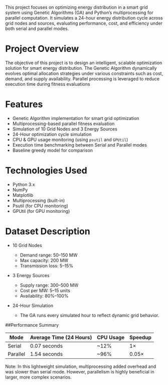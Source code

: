 This project focuses on optimizing energy distribution in a smart grid system using Genetic Algorithms (GA) and Python’s multiprocessing for parallel computation. It simulates a 24-hour energy distribution cycle across grid nodes and sources, evaluating performance, cost, and efficiency under both serial and parallel modes.
# Project Overview
The objective of this project is to design an intelligent, scalable optimization solution for smart energy distribution. The Genetic Algorithm dynamically evolves optimal allocation strategies under various constraints such as cost, demand, and supply availability. Parallel processing is leveraged to reduce execution time during fitness evaluations
# Features

-  Genetic Algorithm implementation for smart grid optimization
-  Multiprocessing-based parallel fitness evaluation
-  Simulation of 10 Grid Nodes and 3 Energy Sources
-  24-Hour optimization cycle simulation
-  CPU & GPU usage monitoring (using `psutil` and `GPUtil`)
-  Execution time benchmarking between Serial and Parallel modes
-  Baseline greedy model for comparison

# Technologies Used

- Python 3.x  
- NumPy  
- Matplotlib  
- Multiprocessing (built-in)  
- Psutil (for CPU monitoring)  
- GPUtil (for GPU monitoring)

# Dataset Description

- 10 Grid Nodes  
  - Demand range: 50–150 MW  
  - Max capacity: 200 MW  
  - Transmission loss: 5–15%
  
- 3 Energy Sources
  - Supply range: 300–500 MW  
  - Cost per MW: 5–15 units  
  - Availability: 80%–100%

- 24-Hour Simulation
  - The GA runs every simulated hour to reflect dynamic grid behavior.

##Performance Summary

| Mode     | Average Time (24 Hours) | CPU Usage | Speedup |
|----------|--------------------------|------------|---------|
| Serial   | 0.07 seconds             | ~12%       | 1×      |
| Parallel | 1.54 seconds             | ~96%       | 0.05×   |

Note: In this lightweight simulation, multiprocessing added overhead and was slower than serial mode. However, parallelism is highly beneficial in larger, more complex scenarios.


